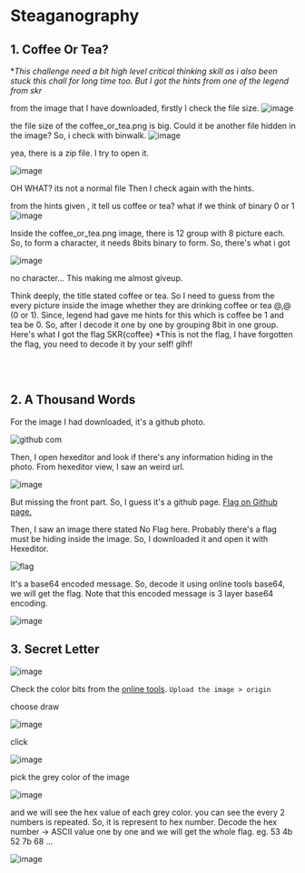 # Steaganography
## 1. Coffee Or Tea?

**This challenge need a bit high level critical thinking skill as i also been stuck this chall for long time too. But I got the hints from one of the legend from skr* 

from the image that I have downloaded, firstly I check the file size.
![image](https://user-images.githubusercontent.com/59368650/121174835-f10bef80-c88c-11eb-99d8-178aa145d7e3.png)

the file size of the coffee_or_tea.png is big. Could it be another file hidden in the image?
So, i check with binwalk.
![image](https://user-images.githubusercontent.com/59368650/121177751-5d3c2280-c890-11eb-8104-afdf5a846c32.png)

yea, there is a zip file. I try to open it. 

![image](https://user-images.githubusercontent.com/59368650/121178016-a1c7be00-c890-11eb-8356-94f323782eb1.png)

OH WHAT? its not a normal file
Then I check again with the hints.

from the hints given , it tell us coffee or tea? what if we think of binary 0 or 1
![image](https://user-images.githubusercontent.com/59368650/121173830-d422ec80-c88b-11eb-9a54-a5b0c29e36d1.png)

Inside the coffee_or_tea.png image, there is 12 group with 8 picture each. So, to form a character, it needs 8bits binary to form.
So, there's what i got 

![image](https://user-images.githubusercontent.com/59368650/121178636-4e09a480-c891-11eb-95cb-9fb95a0cd134.png)

no character...
This making me almost giveup.

Think deeply, the title stated coffee or tea. So I need to guess from the every picture inside the image whether they are drinking coffee or tea @,@ (0 or 1). Since, legend had gave me hints for this which is coffee be 1 and tea be 0.
So, after I decode it one by one by grouping 8bit in one group. Here's what I got the flag SKR{coffee} *This is not the flag, I have forgotten the flag, you need to decode it by your self! glhf!


</br>
</br>

## 2. A Thousand Words

For the image I had downloaded, it's a github photo.

![github com](https://user-images.githubusercontent.com/59368650/121797082-84a83c00-cc50-11eb-804d-91cbf7f60033.jpg)

Then, I open hexeditor and look if there's any information hiding in the photo.
From hexeditor view, I saw an weird url.

![image](https://user-images.githubusercontent.com/59368650/121797118-d355d600-cc50-11eb-8cf8-8d4b3936b765.png)

But missing the front part. So, I guess it's a github page. 
<a href="https://github.com/Hong5489/SKRCTF/blob/master/flag.jpg">Flag on Github page.</a>

Then, I saw an image there stated No Flag here. Probably there's a flag must be hiding inside the image.
So, I downloaded it and open it with Hexeditor.

![flag](https://user-images.githubusercontent.com/59368650/121797384-6e9b7b00-cc52-11eb-9974-132c11a393f7.jpg)

It's a base64 encoded message. So, decode it using online tools base64, we will get the flag. Note that this encoded message is 3 layer base64 encoding.

![image](https://user-images.githubusercontent.com/59368650/121797259-c4235800-cc51-11eb-972b-3fabf5b68f9b.png)


## 3. Secret Letter

![image](https://user-images.githubusercontent.com/59368650/138585161-1020378b-11f6-466a-8bce-d058b9641170.png)

Check the color bits from the [online tools](https://pixlr.com/x/).
`Upload the image > origin`

choose draw 

![image](https://user-images.githubusercontent.com/59368650/138585279-55f17637-0356-4f17-b9bc-ecaff575bed4.png)

click 

![image](https://user-images.githubusercontent.com/59368650/138585321-5c3ec96f-bb21-463a-91f9-433d9f723b6b.png)

pick the grey color of the image 

![image](https://user-images.githubusercontent.com/59368650/138585413-290ae8bb-2ebe-49b3-b1c5-4956c1020ec8.png)

and we will see the hex value of each grey color. you can see the every 2 numbers is repeated. So, it is represent to hex number. Decode the hex number -> ASCII value one by one and we will get the whole flag. eg. 53 4b 52 7b 68 ...

![image](https://user-images.githubusercontent.com/59368650/138585441-da405310-f083-42db-aa42-29612c475e59.png)





